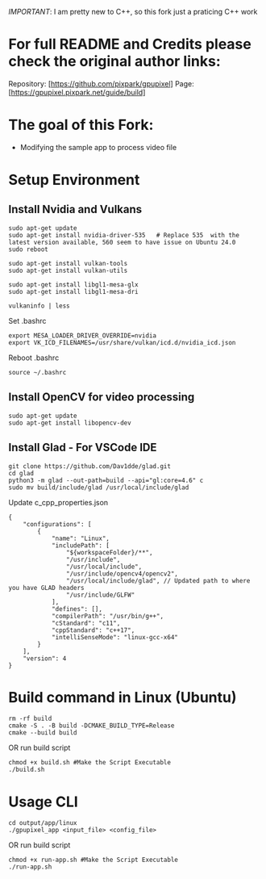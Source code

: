 *IMPORTANT*: I am pretty new to C++, so this fork just a praticing C++ work

# For full README and Credits please check the original author links:
Repository: [https://github.com/pixpark/gpupixel]
Page: [https://gpupixel.pixpark.net/guide/build]

# The goal of this Fork:
- Modifying the sample app to process video file

# Setup Environment
## Install Nvidia and Vulkans
```
sudo apt-get update
sudo apt-get install nvidia-driver-535   # Replace 535  with the latest version available, 560 seem to have issue on Ubuntu 24.0
sudo reboot

sudo apt-get install vulkan-tools
sudo apt-get install vulkan-utils

sudo apt-get install libgl1-mesa-glx
sudo apt-get install libgl1-mesa-dri

vulkaninfo | less
```
Set .bashrc
```
export MESA_LOADER_DRIVER_OVERRIDE=nvidia
export VK_ICD_FILENAMES=/usr/share/vulkan/icd.d/nvidia_icd.json
```
Reboot .bashrc
```
source ~/.bashrc
```

## Install OpenCV for video processing
```
sudo apt-get update
sudo apt-get install libopencv-dev
```

## Install Glad - For VSCode IDE
```
git clone https://github.com/Dav1dde/glad.git
cd glad
python3 -m glad --out-path=build --api="gl:core=4.6" c
sudo mv build/include/glad /usr/local/include/glad
```
Update c_cpp_properties.json
```
{
    "configurations": [
        {
            "name": "Linux",
            "includePath": [
                "${workspaceFolder}/**",
                "/usr/include",
                "/usr/local/include",
                "/usr/include/opencv4/opencv2",
                "/usr/local/include/glad", // Updated path to where you have GLAD headers
                "/usr/include/GLFW"
            ],
            "defines": [],
            "compilerPath": "/usr/bin/g++",
            "cStandard": "c11",
            "cppStandard": "c++17",
            "intelliSenseMode": "linux-gcc-x64"
        }
    ],
    "version": 4
}
```

# Build command in Linux (Ubuntu)
```
rm -rf build
cmake -S . -B build -DCMAKE_BUILD_TYPE=Release
cmake --build build
```
OR run build script
```
chmod +x build.sh #Make the Script Executable
./build.sh
```

# Usage CLI
```
cd output/app/linux
./gpupixel_app <input_file> <config_file>
```
OR run build script
```
chmod +x run-app.sh #Make the Script Executable
./run-app.sh
```

